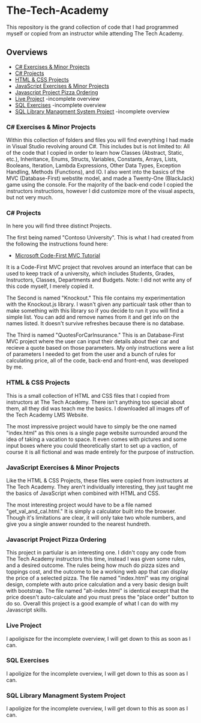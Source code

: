 # The-Tech-Academy

This repository is the grand collection of code that I had programmed myself or copied from an instructor while attending The Tech Academy.

## Overviews
* [C# Exercises & Minor Projects](#c-exercises--minor-projects)
* [C# Projects](#c-projects)
* [HTML & CSS Projects](#html--css-projects)
* [JavaScript Exercises & Minor Projects](#javascript-exercises--minor-projects)
* [Javascript Project Pizza Ordering](#javascript-project-pizza-ordering)
* [Live Project](#live-project) -incomplete overview
* [SQL Exercises](#sql-exercises) -incomplete overview
* [SQL Library Managment System Project](#sql-library-managment-system-project) -incomplete overview

### C# Exercises & Minor Projects
Within this collection of folders and files you will find everything I had made in Visual Studio revolving around C#.
This includes but is not limited to: All of the code that I copied in order to learn how Classes (Abstract, Static, etc.), Inheritance, Enums, Structs, Variables, Constants, Arrays, Lists, Booleans, Iteration, Lambda Expressions, Other Data Types, Exception Handling, Methods (Functions), and IO.
I also went into the basics of the MVC (Database-First) webstite model, and made a Twenty-One (BlackJack) game using the console.
For the majority of the back-end code I copied the instructors instructions, however I did customize more of the visual aspects, but not very much.

### C# Projects
In here you will find three distinct Projects.

The first being named "Contoso University". This is what I had created from the following the instructions found here:

* [Microsoft Code-First MVC Tutorial](https://docs.microsoft.com/en-us/aspnet/mvc/overview/getting-started/getting-started-with-ef-using-mvc/creating-an-entity-framework-data-model-for-an-asp-net-mvc-application)

It is a Code-First MVC project that revolves around an interface that can be used to keep track of a university, which includes Students, Grades, Instructors, Classes, Departments and Budgets.
Note: I did not write any of this code myself, I merely copied it.

The Second is named "Knockout." This file contains my experimentation with the Knockout.js library. I wasn't given any particualr task other than to make something with this library so if you decide to run it you will find a simple list. You can add and remove names from it and get info on the names listed. It doesn't survive refreshes because there is no database.

The Third is named "QuotesForCarInsurance." This is an Database-First MVC project where the user can input their details about their car and recieve a quote based on those parameters. My only instructions were a list of parameters I needed to get from the user and a bunch of rules for calculating price, all of the code, back-end and front-end, was developed by me.

### HTML & CSS Projects
This is a small collection of HTML and CSS files that I copied from instructors at The Tech Academy. There isn't anything too special about them, all they did was teach me the basics. I downloaded all images off of the Tech Academy LMS Website.

The most impressive project would have to simply be the one named "index.html" as this ones is a single page website surrounded around the idea of taking a vacation to space. It even comes with pictures and some input boxes where you could theoretically start to set up a vaction, of course it is all fictional and was made entirely for the purpose of instruction.

### JavaScript Exercises & Minor Projects
Like the HTML & CSS Projects, these files were copied from instructors at The Tech Academy. They aren't individually interesting, they just taught me the basics of JavaScript when combined with HTML and CSS.

The most interesting project would have to be a file named "get_val_and_cal.html." It is simply a calculator built into the browser. Though it's limitations are clear, it will only take two whole numbers, and give you a single answer rounded to the nearest hundreth.

### Javascript Project Pizza Ordering
This project in partiular is an interesting one. I didn't copy any code from The Tech Academy instructors this time, instead I was given some rules, and a desired outcome. The rules being how much do pizza sizes and toppings cost, and the outcome to be a working web app that can display the price of a selected pizza. The file named "index.html" was my original design, complete with auto price calculation and a very basic design built with bootstrap. The file named "alt-index.html" is identical except that the price doesn't auto-calculate and you must press the "place order" button to do so. Overall this project is a good example of what I can do with my Javascript skills.

### Live Project
I apoligisze for the incomplete overview, I will get down to this as soon as I can.

### SQL Exercises
I apoligize for the incomplete overview, I will get down to this as soon as I can.

### SQL Library Managment System Project
I apoligize for the incomplete overview, I will get down to this as soon as I can.
